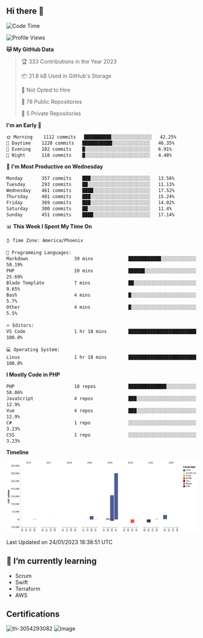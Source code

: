 ## Hi there 👋

<!--START_SECTION:waka-->
![Code Time](http://img.shields.io/badge/Code%20Time-7%2C949%20hrs%2024%20mins-blue)

![Profile Views](http://img.shields.io/badge/Profile%20Views-8-blue)

**🐱 My GitHub Data** 

> 🏆 333 Contributions in the Year 2023
 > 
> 📦 21.8 kB Used in GitHub's Storage 
 > 
> 🚫 Not Opted to Hire
 > 
> 📜 78 Public Repositories 
 > 
> 🔑 5 Private Repositories  
 > 
**I'm an Early 🐤** 

```text
🌞 Morning    1112 commits   ██████████░░░░░░░░░░░░░░░   42.25% 
🌆 Daytime    1220 commits   ███████████░░░░░░░░░░░░░░   46.35% 
🌃 Evening    182 commits    █░░░░░░░░░░░░░░░░░░░░░░░░   6.91% 
🌙 Night      118 commits    █░░░░░░░░░░░░░░░░░░░░░░░░   4.48%

```
📅 **I'm Most Productive on Wednesday** 

```text
Monday       357 commits    ███░░░░░░░░░░░░░░░░░░░░░░   13.56% 
Tuesday      293 commits    ██░░░░░░░░░░░░░░░░░░░░░░░   11.13% 
Wednesday    461 commits    ████░░░░░░░░░░░░░░░░░░░░░   17.52% 
Thursday     401 commits    ███░░░░░░░░░░░░░░░░░░░░░░   15.24% 
Friday       369 commits    ███░░░░░░░░░░░░░░░░░░░░░░   14.02% 
Saturday     300 commits    ██░░░░░░░░░░░░░░░░░░░░░░░   11.4% 
Sunday       451 commits    ████░░░░░░░░░░░░░░░░░░░░░   17.14%

```


📊 **This Week I Spent My Time On** 

```text
⌚︎ Time Zone: America/Phoenix

💬 Programming Languages: 
Markdown                 39 mins             ████████████░░░░░░░░░░░░░   50.19% 
PHP                      20 mins             ██████░░░░░░░░░░░░░░░░░░░   25.69% 
Blade Template           7 mins              ██░░░░░░░░░░░░░░░░░░░░░░░   9.65% 
Bash                     4 mins              █░░░░░░░░░░░░░░░░░░░░░░░░   5.7% 
Other                    4 mins              █░░░░░░░░░░░░░░░░░░░░░░░░   5.5%

🔥 Editors: 
VS Code                  1 hr 18 mins        █████████████████████████   100.0%

💻 Operating System: 
Linux                    1 hr 18 mins        █████████████████████████   100.0%

```

**I Mostly Code in PHP** 

```text
PHP                      18 repos            ██████████████░░░░░░░░░░░   58.06% 
JavaScript               4 repos             ███░░░░░░░░░░░░░░░░░░░░░░   12.9% 
Vue                      4 repos             ███░░░░░░░░░░░░░░░░░░░░░░   12.9% 
C#                       1 repo              ░░░░░░░░░░░░░░░░░░░░░░░░░   3.23% 
CSS                      1 repo              ░░░░░░░░░░░░░░░░░░░░░░░░░   3.23%

```


**Timeline**

![Chart not found](https://raw.githubusercontent.com/mikebronner/mikebronner/master/charts/bar_graph.png) 


 Last Updated on 24/01/2023 18:38:51 UTC
<!--END_SECTION:waka-->

<!--
**mikebronner/mikebronner** is a ✨ _special_ ✨ repository because its `README.md` (this file) appears on your GitHub profile.

Here are some ideas to get you started:

- 🔭 I’m currently working on ...
- 🌱 I’m currently learning ...
- 👯 I’m looking to collaborate on ...
- 🤔 I’m looking for help with ...
- 💬 Ask me about ...
- 📫 How to reach me: ...
- 😄 Pronouns: ...
- ⚡ Fun fact: ...
-->

## 🌱 I’m currently learning

- Scrum
- Swift
- Terraform
- AWS

## Certifications

![th-3054293082](https://user-images.githubusercontent.com/1791050/208267034-c5006f82-ae89-41eb-9478-7106c5aba070.jpg)          ![image](https://user-images.githubusercontent.com/1791050/208267032-13c8c426-f627-448d-b23e-e3dd74b6712a.png)

